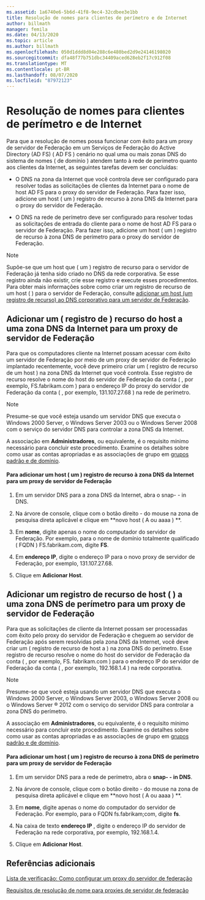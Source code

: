 ```yaml
---
ms.assetid: 1a6740e6-5b6d-41f8-9ec4-32cdbee3e1bb
title: Resolução de nomes para clientes de perímetro e de Internet
author: billmath
manager: femila
ms.date: 04/13/2020
ms.topic: article
ms.author: billmath
ms.openlocfilehash: 050d1ddd8d04e288c6e480bed2d9e24146198020
ms.sourcegitcommit: dfa48f77b751dbc34409aced628eb2f17c912f08
ms.translationtype: MT
ms.contentlocale: pt-BR
ms.lasthandoff: 08/07/2020
ms.locfileid: "87972123"
---
```

# <a name="name-resolution-for-perimeter-and-internet-clients"></a>Resolução de nomes para clientes de perímetro e de Internet


Para que a resolução de nomes possa funcionar com êxito para um proxy de servidor de Federação em um Serviços de Federação do Active Directory (AD FS) \( AD FS \) cenário no qual uma ou mais zonas DNS do sistema de nomes \( de domínio \) atendem tanto à rede de perímetro quanto aos clientes da Internet, as seguintes tarefas devem ser concluídas:

-   O DNS na zona da Internet que você controla deve ser configurado para resolver todas as solicitações de clientes da Internet para o nome de host AD FS para o proxy do servidor de Federação. Para fazer isso, adicione um host \( um \) registro de recurso à zona DNS da Internet para o proxy do servidor de Federação.

-   O DNS na rede de perímetro deve ser configurado para resolver todas as solicitações de entrada do cliente para o nome de host AD FS para o servidor de Federação. Para fazer isso, adicione um host \( um \) registro de recurso à zona DNS de perímetro para o proxy do servidor de Federação.

> [!NOTE]
> Supõe-se que um host que \( um \) registro de recurso para o servidor de Federação já tenha sido criado no DNS da rede corporativa. Se esse registro ainda não existir, crie esse registro e execute esses procedimentos. Para obter mais informações sobre como criar um registro de recurso de um host \( \) para o servidor de Federação, consulte [adicionar um host &#40;um registro de recurso&#41; ao DNS corporativo para um servidor de Federação](Add-a-Host--A--Resource-Record-to-Corporate-DNS-for-a-Federation-Server.md).

## <a name="add-a-host-a-resource-record-to-the-internet-dns-zone-for-a-federation-server-proxy"></a>Adicionar um \( registro de \) recurso do host a uma zona DNS da Internet para um proxy de servidor de Federação
Para que os computadores cliente na Internet possam acessar com êxito um servidor de Federação por meio de um proxy de servidor de Federação implantado recentemente, você deve primeiro criar um \( registro de recurso de um host \) na zona DNS da Internet que você controla. Esse registro de recurso resolve o nome do host do servidor de Federação da conta \( , por exemplo, FS.fabrikam.com \) para o endereço IP do proxy do servidor de Federação da conta \( , por exemplo, 131.107.27.68 \) na rede de perímetro.

> [!NOTE]
> Presume-se que você esteja usando um servidor DNS que executa o Windows 2000 Server, o Windows Server 2003 ou o Windows Server 2008 com o serviço do servidor DNS para controlar a zona DNS da Internet.

A associação em **Administradores**, ou equivalente, é o requisito mínimo necessário para concluir este procedimento.  Examine os detalhes sobre como usar as contas apropriadas e as associações de grupo em [grupos padrão e de domínio](https://go.microsoft.com/fwlink/?LinkId=83477).

#### <a name="to-add-a-host-a-resource-record-to-the-internet-dns-zone-for-a-federation-server-proxy"></a>Para adicionar um host \( um \) registro de recurso à zona DNS da Internet para um proxy de servidor de Federação

1.  Em um servidor DNS para a zona DNS da Internet, abra o snap- \- in DNS.

2.  Na árvore de console, clique com o botão direito \- do mouse na zona de pesquisa direta aplicável e clique em **novo host \( A ou aaaa \) **.

3.  Em **nome**, digite apenas o nome do computador do servidor de Federação. Por exemplo, para o nome de domínio totalmente qualificado \( FQDN \) FS.fabrikam.com, digite **FS**.

4.  Em **endereço IP**, digite o endereço IP para o novo proxy de servidor de Federação, por exemplo, 131.107.27.68.

5.  Clique em **Adicionar Host**.

## <a name="add-a-host-a-resource-record-to-the-perimeter-dns-zone-for-a-federation-server-proxy"></a>Adicionar um registro de recurso de host \( \) a uma zona DNS de perímetro para um proxy de servidor de Federação
Para que as solicitações de cliente da Internet possam ser processadas com êxito pelo proxy do servidor de Federação e cheguem ao servidor de Federação após serem resolvidas pela zona DNS da Internet, você deve criar um \( registro de recurso de host a \) na zona DNS do perímetro. Esse registro de recurso resolve o nome do host do servidor de Federação da conta \( , por exemplo, FS. fabrikam.com \) para o endereço IP do servidor de Federação da conta \( , por exemplo, 192.168.1.4 \) na rede corporativa.

> [!NOTE]
> Presume-se que você esteja usando um servidor DNS que executa o Windows 2000 Server, o Windows Server 2003, o Windows Server 2008 ou o Windows Server &reg; 2012 com o serviço do servidor DNS para controlar a zona DNS do perímetro.

A associação em **Administradores**, ou equivalente, é o requisito mínimo necessário para concluir este procedimento.  Examine os detalhes sobre como usar as contas apropriadas e as associações de grupo em [grupos padrão e de domínio](https://go.microsoft.com/fwlink/?LinkId=83477).

#### <a name="to-add-a-host-a-resource-record-to-the-perimeter-dns-zone-for-a-federation-server-proxy"></a>Para adicionar um host \( um \) registro de recurso à zona DNS de perímetro para um proxy de servidor de Federação

1.  Em um servidor DNS para a rede de perímetro, abra o **snap- \- in DNS**.

2.  Na árvore de console, clique com o botão direito \- do mouse na zona de pesquisa direta aplicável e clique em **novo host \( A ou aaaa \) **.

3.  Em **nome**, digite apenas o nome do computador do servidor de Federação. Por exemplo, para o FQDN fs.fabrikam;com, digite **fs**.

4.  Na caixa de texto **endereço IP** , digite o endereço IP do servidor de Federação na rede corporativa, por exemplo, 192.168.1.4.

5.  Clique em **Adicionar Host**.

## <a name="additional-references"></a>Referências adicionais
[Lista de verificação: Como configurar um proxy do servidor de federação](Checklist--Setting-Up-a-Federation-Server-Proxy.md)

[Requisitos de resolução de nome para proxies de servidor de federação](/previous-versions/windows/it-pro/windows-server-2012-R2-and-2012/dd807055(v=ws.11))

